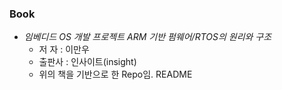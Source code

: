 ### Book
- _임베디드 OS 개발 프로젝트 ARM 기반 펌웨어/RTOS의 원리와 구조_ 
  - 저  자 : 이만우
  - 출판사 : 인사이트(insight) 
  - 위의 책을 기반으로 한 Repo임.
   README
<!--stackedit_data:
eyJoaXN0b3J5IjpbLTUzNjgwOTAwXX0=
-->